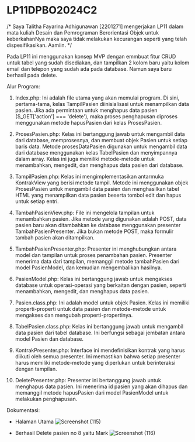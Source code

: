 # LP11DPBO2024C2

/* Saya Talitha Fayarina Adhigunawan [2201271] mengerjakan LP11 dalam mata kuliah Desain dan Pemrograman Berorientasi Objek untuk keberkahanNya maka saya tidak melakukan kecurangan seperti yang telah dispesifikasikan. Aamiin. */

Pada LP11 ini menggunakan konsep MVP dengan emmbuat fitur CRUD untuk tabel yang sudah disediakan, dan tampilkan 2 kolom baru yaitu kolom email dan telepon yang sudah ada pada database. Namun saya baru berhasil pada delete.

Alur Program:
1. Index.php: Ini adalah file utama yang akan memulai program. Di sini, pertama-tama, kelas TampilPasien diinisialisasi untuk menampilkan data pasien. Jika ada permintaan untuk menghapus data pasien ($_GET['action'] === 'delete'), maka proses penghapusan diproses menggunakan metode hapusPasien dari kelas ProsesPasien.

2. ProsesPasien.php: Kelas ini bertanggung jawab untuk mengambil data dari database, memprosesnya, dan membuat objek Pasien untuk setiap baris data. Metode prosesDataPasien digunakan untuk mengambil data dari database menggunakan kelas TabelPasien dan menyimpannya dalam array. Kelas ini juga memiliki metode-metode untuk menambahkan, mengedit, dan menghapus data pasien dari database.

3. TampilPasien.php: Kelas ini mengimplementasikan antarmuka KontrakView yang berisi metode tampil. Metode ini menggunakan objek ProsesPasien untuk mengambil data pasien dan menghasilkan tabel HTML yang menampilkan data pasien beserta tombol edit dan hapus untuk setiap entri.

4. TambahPasienView.php: File ini mengelola tampilan untuk menambahkan pasien. Jika metode yang digunakan adalah POST, data pasien baru akan ditambahkan ke database menggunakan presenter TambahPasienPresenter. Jika bukan metode POST, maka formulir tambah pasien akan ditampilkan.

5. TambahPasienPresenter.php: Presenter ini menghubungkan antara model dan tampilan untuk proses penambahan pasien. Presenter menerima data dari tampilan, memanggil metode tambahPasien dari model PasienModel, dan kemudian mengembalikan hasilnya.

6. PasienModel.php: Kelas ini bertanggung jawab untuk mengakses database untuk operasi-operasi yang berkaitan dengan pasien, seperti menambahkan, mengedit, dan menghapus data pasien.

7. Pasien.class.php: Ini adalah model untuk objek Pasien. Kelas ini memiliki properti-properti untuk data pasien dan metode-metode untuk mengakses dan mengubah properti-propertinya.

8. TabelPasien.class.php: Kelas ini bertanggung jawab untuk mengambil data pasien dari tabel database. Ini berfungsi sebagai jembatan antara model Pasien dan database.

9. KontrakPresenter.php: Interface ini mendefinisikan kontrak yang harus diikuti oleh semua presenter. Ini memastikan bahwa setiap presenter harus memiliki metode-metode yang diperlukan untuk berinteraksi dengan tampilan.

10. DeletePresenter.php: Presenter ini bertanggung jawab untuk menghapus data pasien. Ini menerima id pasien yang akan dihapus dan memanggil metode hapusPasien dari model PasienModel untuk melakukan penghapusan.

Dokumentasi:
- Halaman Utama
![Screenshot (115)](https://github.com/faayyaa10/LP11DPBO2024C2/assets/114636102/e2602527-1de0-46f0-8315-852b2743f641)
  
- Berhasil Delete pasien no 8 yaitu Mark
![Screenshot (116)](https://github.com/faayyaa10/LP11DPBO2024C2/assets/114636102/e37ec902-d445-41e4-a176-3b1c3540c774)

